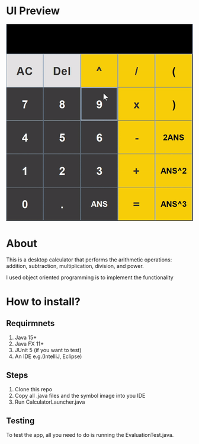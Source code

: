 # UI Preview #
![](https://github.com/asemshaath/Calculator/blob/main/Pics/giffyCalculator.gif)

# About #
This is a desktop calculator that performs the arithmetic operations: addition,
subtraction, multiplication, division, and power.

I used object oriented programming is to implement the functionality

# How to install? #
## Requirmnets ##
1) Java 15+
2) Java FX 11+
3) JUnit 5 (if you want to test)
4) An IDE e.g.(IntelliJ, Eclipse)

## Steps ##
1) Clone this repo
2) Copy all .java files and the symbol image into you IDE
3) Run CalculatorLauncher.java

## Testing ##
To test the app, all you need to do is running the EvaluationTest.java.
